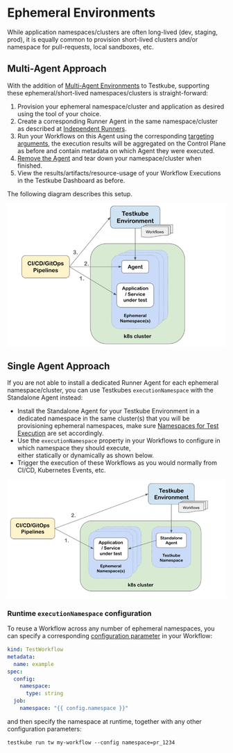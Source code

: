 # Ephemeral Environments

While application namespaces/clusters are often long-lived (dev, staging, prod), it is equally common to provision short-lived
clusters and/or namespace for pull-requests, local sandboxes, etc. 

## Multi-Agent Approach

With the addition of [Multi-Agent Environments](/articles/install/multi-agent) to Testkube, supporting these ephemeral/short-lived 
namespaces/clusters is straight-forward:

1. Provision your ephemeral namespace/cluster and application as desired using the tool of your choice.
2. Create a corresponding Runner Agent in the same namespace/cluster as described at [Independent Runners](/articles/install/multi-agent#independent-runners).
3. Run your Workflows on this Agent using the corresponding [targeting arguments](/articles/install/multi-agent#runner-targeting), the execution results will 
   be aggregated on the Control Plane as before and contain metadata on which Agent they were executed.
4. [Remove the Agent](/articles/multi-agent-cli#deleting-and-uninstalling-a-runner-agent) and tear down your namespace/cluster when finished.
5. View the results/artifacts/resource-usage of your Workflow Executions in the Testkube Dashboard as before.

The following diagram describes this setup.

![Multi-Agent Ephemeral](images/multi-agent-ephemeral.png)

## Single Agent Approach

If you are not able to install a dedicated Runner Agent for each ephemeral namespace/cluster, you can
use Testkubes `executionNamespace` with the Standalone Agent instead:

- Install the Standalone Agent for your Testkube Environment in a dedicated namespace in the same cluster(s) that 
  you will be provisioning ephemeral namespaces, make sure [Namespaces for Test Execution](/articles/install/advanced-install#namespaces-for-test-execution)
  are set accordingly.
- Use the `executionNamespace` property in your Workflows to configure in which namespace they should execute,  
  either statically or dynamically as shown below.
- Trigger the execution of these Workflows as you would normally from CI/CD, Kubernetes Events, etc. 

![Ephemeral Namespaces](images/ephemeral-namespaces.png)

### Runtime `executionNamespace` configuration

To reuse a Workflow across any number of ephemeral namespaces, you can specify a corresponding 
[configuration parameter](/articles/test-workflows-examples-configuration) in your Workflow:

```yaml
kind: TestWorkflow
metadata:
  name: example
spec:
  config:
    namespace:
      type: string
  job:
    namespace: "{{ config.namespace }}"
```

and then specify the namespace at runtime, together with any other configuration parameters:

```
testkube run tw my-workflow --config namespace=pr_1234
```

